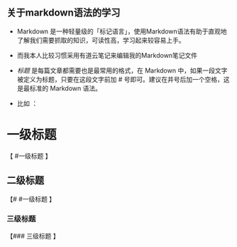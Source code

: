 ## 关于markdown语法的学习 ##

* Markdown 是一种轻量级的「标记语言」，使用Markdown语法有助于直观地了解我们需要抓取的知识，可读性高，学习起来较容易上手。

* 而我本人比较习惯采用有道云笔记来编辑我的Markdown笔记文件

* *标题* 是每篇文章都需要也是最常用的格式，在 Markdown 中，如果一段文字被定义为标题，只要在这段文字前加 # 号即可。建议在井号后加一个空格，这是最标准的 Markdown 语法。

* 比如 ：
# 一级标题 
【 #一级标题 】

## 二级标题
【# #一级标题 】

### 三级标题
【### 三级标题 】
